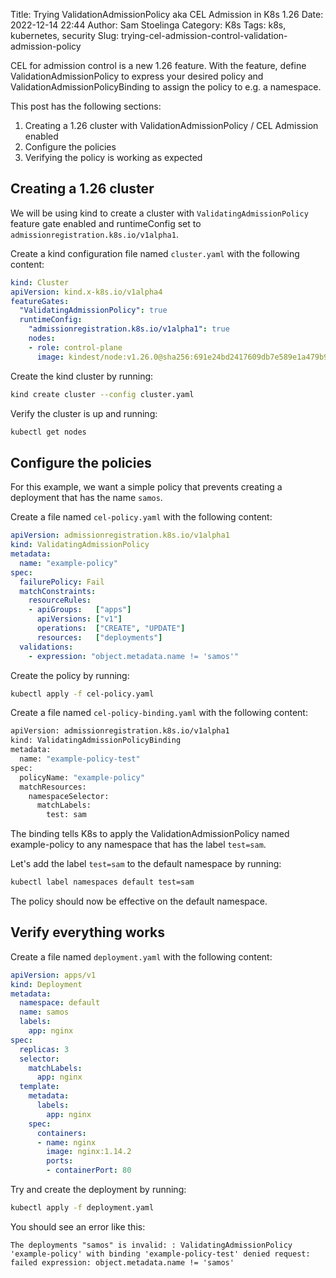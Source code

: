 Title: Trying ValidationAdmissionPolicy aka CEL Admission in K8s 1.26
Date: 2022-12-14 22:44
Author: Sam Stoelinga
Category: K8s
Tags: k8s, kubernetes, security
Slug: trying-cel-admission-control-validation-admission-policy

CEL for admission control is a new 1.26 feature. With the feature, define
ValidationAdmissionPolicy to express your desired policy
and ValidationAdmissionPolicyBinding to assign the policy to e.g. a namespace.

This post has the following sections:

1. Creating a 1.26 cluster with ValidationAdmissionPolicy / CEL Admission enabled
2. Configure the policies
3. Verifying the policy is working as expected


## Creating a 1.26 cluster
We will be using kind to create a cluster with `ValidatingAdmissionPolicy` feature
gate enabled and runtimeConfig set to `admissionregistration.k8s.io/v1alpha1`.

Create a kind configuration file named `cluster.yaml` with the following content:
```yaml
kind: Cluster
apiVersion: kind.x-k8s.io/v1alpha4
featureGates:
  "ValidatingAdmissionPolicy": true
  runtimeConfig:
    "admissionregistration.k8s.io/v1alpha1": true
    nodes:
    - role: control-plane
      image: kindest/node:v1.26.0@sha256:691e24bd2417609db7e589e1a479b902d2e209892a10ce375fab60a8407c7352
```


Create the kind cluster by running:
```sh
kind create cluster --config cluster.yaml
```

Verify the cluster is up and running:
```sh
kubectl get nodes
```


## Configure the policies
For this example, we want a simple policy that prevents creating
a deployment that has the name `samos`.

Create a file named `cel-policy.yaml` with the following content:
```yaml
apiVersion: admissionregistration.k8s.io/v1alpha1
kind: ValidatingAdmissionPolicy
metadata:
  name: "example-policy"
spec:
  failurePolicy: Fail
  matchConstraints:
    resourceRules:
    - apiGroups:   ["apps"]
      apiVersions: ["v1"]
      operations:  ["CREATE", "UPDATE"]
      resources:   ["deployments"]
  validations:
    - expression: "object.metadata.name != 'samos'"
```

Create the policy by running:
```sh
kubectl apply -f cel-policy.yaml
```

Create a file named `cel-policy-binding.yaml` with the following content:
```sh
apiVersion: admissionregistration.k8s.io/v1alpha1
kind: ValidatingAdmissionPolicyBinding
metadata:
  name: "example-policy-test"
spec:
  policyName: "example-policy"
  matchResources:
    namespaceSelector:
      matchLabels:
        test: sam
```

The binding tells K8s to apply the ValidationAdmissionPolicy named example-policy
to any namespace that has the label `test=sam`.

Let's add the label `test=sam` to the default namespace by running:
```sh
kubectl label namespaces default test=sam
```

The policy should now be effective on the default namespace.

## Verify everything works

Create a file named `deployment.yaml` with the following content:
```yaml
apiVersion: apps/v1
kind: Deployment
metadata:
  namespace: default
  name: samos
  labels:
    app: nginx
spec:
  replicas: 3
  selector:
    matchLabels:
      app: nginx
  template:
    metadata:
      labels:
        app: nginx
    spec:
      containers:
      - name: nginx
        image: nginx:1.14.2
        ports:
        - containerPort: 80
```

Try and create the deployment by running:
```sh
kubectl apply -f deployment.yaml
```

You should see an error like this:
```
The deployments "samos" is invalid: : ValidatingAdmissionPolicy 'example-policy' with binding 'example-policy-test' denied request: failed expression: object.metadata.name != 'samos'
```
